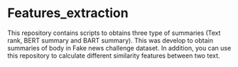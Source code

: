 # Features_extraction
This repository contains scripts to obtains three type of summaries (Text rank, BERT summary and BART summary). This was develop to obtain summaries of body in Fake news challenge dataset. In addition, you can use this repository to calculate different similarity features between two text.
